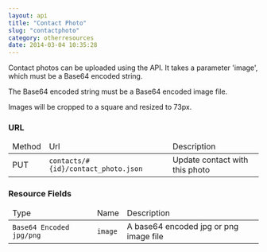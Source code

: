 ```yaml
---
layout: api
title: "Contact Photo"
slug: "contactphoto"
category: otherresources
date: 2014-03-04 10:35:28
---
```


Contact photos can be uploaded using the API.
It takes a parameter 'image', which must be a Base64 encoded string.

The Base64 encoded string must be a Base64 encoded image file.

Images will be cropped to a square and resized to 73px.

<h3 id="urls">URL</h3>
<table class="table table-striped table-bordered">
  <thead>
    <tr>
      <td>Method</td>
      <td>Url</td>
      <td>Description</td>
    </tr>
  </thead>
  <tbody>
    <tr>
      <td><span class="get-text">PUT</span></td>
      <td><code class="bluetext">contacts/#{id}/contact_photo.json</code></td>
      <td>Update contact with this photo</td>
    </tr>
  </tbody>
</table>

<h3 id="resource-fields">Resource Fields</h3>
<table class="table table-striped table-bordered">
  <thead>
    <tr>
      <td>Type</td>
      <td>Name</td>
      <td>Description</td>
    </tr>
  </thead>
  <tbody>
    <tr>
      <td><code class="redtext">Base64 Encoded jpg/png</code></td>
      <td class="nowrap"><code class="bluetext">image</code></td>
      <td>A base64 encoded jpg or png image file</td>
    </tr>
  </tbody>
</table>


